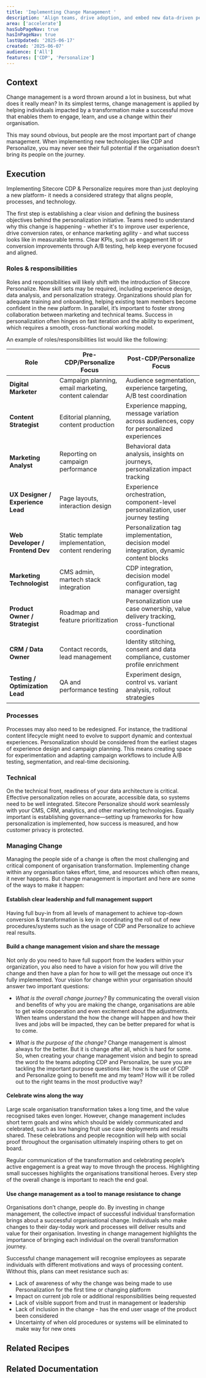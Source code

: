 ```yaml
---
title: 'Implementing Change Management '
description: 'Align teams, drive adoption, and embed new data-driven personalization practices into everyday operations to maximize impact and ROI.'
area: ['accelerate']
hasSubPageNav: true
hasInPageNav: true
lastUpdated: '2025-06-17'
created: '2025-06-07'
audience: ['All']
features: ['CDP', 'Personalize']
---
```


## Context
Change management is a word thrown around a lot in business, but what does it really mean? In its simplest terms, change management is applied by helping individuals impacted by a transformation make a successful move that enables them to engage, learn, and use a change within their organisation. 

This may sound obvious, but people are the most important part of change management. When implementing new technologies like CDP and Personalize, you may never see their full potential if the organisation doesn’t bring its people on the journey. 

## Execution
Implementing Sitecore CDP & Personalize requires more than just deploying a new platform- it needs a considered strategy that aligns people, processes, and technology. 

The first step is establishing a clear vision and defining the business objectives behind the personalization initiative. Teams need to understand why this change is happening - whether it's to improve user experience, drive conversion rates, or enhance marketing agility - and what success looks like in measurable terms. Clear KPIs, such as engagement lift or conversion improvements through A/B testing, help keep everyone focused and aligned.

### Roles & responsibilities
Roles and responsibilities will likely shift with the introduction of Sitecore Personalize. New skill sets may be required, including experience design, data analysis, and personalization strategy. Organizations should plan for adequate training and onboarding, helping existing team members become confident in the new platform. In parallel, it’s important to foster strong collaboration between marketing and technical teams. Success in personalization often hinges on fast iteration and the ability to experiment, which requires a smooth, cross-functional working model.

An example of roles/responsibilities list would like the following: 

| **Role**                         | **Pre-CDP/Personalize Focus**                            | **Post-CDP/Personalize Focus**                                                                 |
|----------------------------------|------------------------------------------------------------|-------------------------------------------------------------------------------------------------|
| **Digital Marketer**            | Campaign planning, email marketing, content calendar       | Audience segmentation, experience targeting, A/B test coordination                             |
| **Content Strategist**          | Editorial planning, content production                     | Experience mapping, message variation across audiences, copy for personalized experiences      |
| **Marketing Analyst**           | Reporting on campaign performance                          | Behavioral data analysis, insights on journeys, personalization impact tracking                 |
| **UX Designer / Experience Lead**| Page layouts, interaction design                           | Experience orchestration, component-level personalization, user journey testing                |
| **Web Developer / Frontend Dev**| Static template implementation, content rendering           | Personalization tag implementation, decision model integration, dynamic content blocks         |
| **Marketing Technologist**      | CMS admin, martech stack integration                       | CDP integration, decision model configuration, tag manager oversight                           |
| **Product Owner / Strategist**  | Roadmap and feature prioritization                         | Personalization use case ownership, value delivery tracking, cross-functional coordination      |
| **CRM / Data Owner**            | Contact records, lead management                           | Identity stitching, consent and data compliance, customer profile enrichment                   |
| **Testing / Optimization Lead** | QA and performance testing                                 | Experiment design, control vs. variant analysis, rollout strategies                             |

### Processes
Processes may also need to be redesigned. For instance, the traditional content lifecycle might need to evolve to support dynamic and contextual experiences. Personalization should be considered from the earliest stages of experience design and campaign planning. This means creating space for experimentation and adapting campaign workflows to include A/B testing, segmentation, and real-time decisioning.

### Technical
On the technical front, readiness of your data architecture is critical. Effective personalization relies on accurate, accessible data, so systems need to be well integrated. Sitecore Personalize should work seamlessly with your CMS, CRM, analytics, and other marketing technologies. Equally important is establishing governance—setting up frameworks for how personalization is implemented, how success is measured, and how customer privacy is protected.

### Managing Change
Managing the people side of a change is often the most challenging and critical component of organisation transformation. Implementing change within any organisation takes effort, time, and resources which often means, it never happens. But change management is important and here are some of the ways to make it happen: 

#### Establish clear leadership and full management support

Having full buy-in from all levels of management to achieve top-down conversion & transformation is key in coordinating the roll out of new procedures/systems such as the usage of CDP and Personalize to achieve real results.  

#### Build a change management vision and share the message

Not only do you need to have full support from the leaders within your organization, you also need to have a vision for how you will drive the change and then have a plan for how to will get the message out once it’s fully implemented. Your vision for change within your organisation should answer two important questions:  

- *What is the overall change journey?* By communicating the overall vision and benefits of why you are making the change, organisations are able to get wide cooperation and even excitement about the adjustments. When teams understand the how the change will happen and how their lives and jobs will be impacted, they can be better prepared for what is to come. 

- *What is the purpose of the change?* Change management is almost always for the better. But it is change after all, which is hard for some. So, when creating your change management vision and begin to spread the word to the teams adopting CDP and Personalize, be sure you are tackling the important purpose questions like: how is the use of CDP and Personalize going to benefit me and my team? How will it be rolled out to the right teams in the most productive way?   

#### Celebrate wins along the way

Large scale organisation transformation takes a long time, and the value recognised takes even longer. However, change management includes short term goals and wins which should be widely communicated and celebrated, such as low hanging fruit use case deployments and results shared. These celebrations and people recognition will help with social proof throughout the organisation ultimately inspiring others to get on board.    

Regular communication of the transformation and celebrating people’s active engagement is a great way to move through the process. Highlighting small successes highlights the organisations transitional heroes. Every step of the overall change is important to reach the end goal. 


#### Use change management as a tool to manage resistance to change
Organisations don’t change, people do. By investing in change management, the collective impact of successful individual transformation brings about a successful organisational change. Individuals who make changes to their day-today work and processes will deliver results and value for their organisation. Investing in change management highlights the importance of bringing each individual on the overall transformation journey. 

Successful change management will recognise employees as separate individuals with different motivations and ways of processing content. Without this, plans can meet resistance such as: 
- Lack of awareness of why the change was being made to use Personalization for the first time or changing platform 
- Impact on current job role or additional responsibilities being requested      
- Lack of visible support from and trust in management or leadership 
- Lack of inclusion in the change - has the end user usage of the product been considered
- Uncertainty of when old procedures or systems will be eliminated to make way for new ones 

## Related Recipes

<Row columns={2}>
<Link title="Use Case Scoping" link="/learn/accelerate/cdp-personalize/pre-development/use-case-scoping" />
<Link title="Omnichannel Preparation" link="/learn/accelerate/cdp-personalize/pre-development/omnichannel-preparation"/>
<Link title="Personalization vision" link="/learn/accelerate/cdp-personalize/optimization/personalization-vision"/>
</Row>

## Related Documentation

<Row columns={2}>
  <Link title="Sitecore CDP" link="https://doc.sitecore.com/cdp/en/users/sitecore-cdp/introduction-to-sitecore-cdp.html"/>
  <Link title="Sitecore Personalize" link="https://doc.sitecore.com/personalize/en/users/sitecore-personalize/introduction-to-sitecore-personalize.html"/>
</Row>
